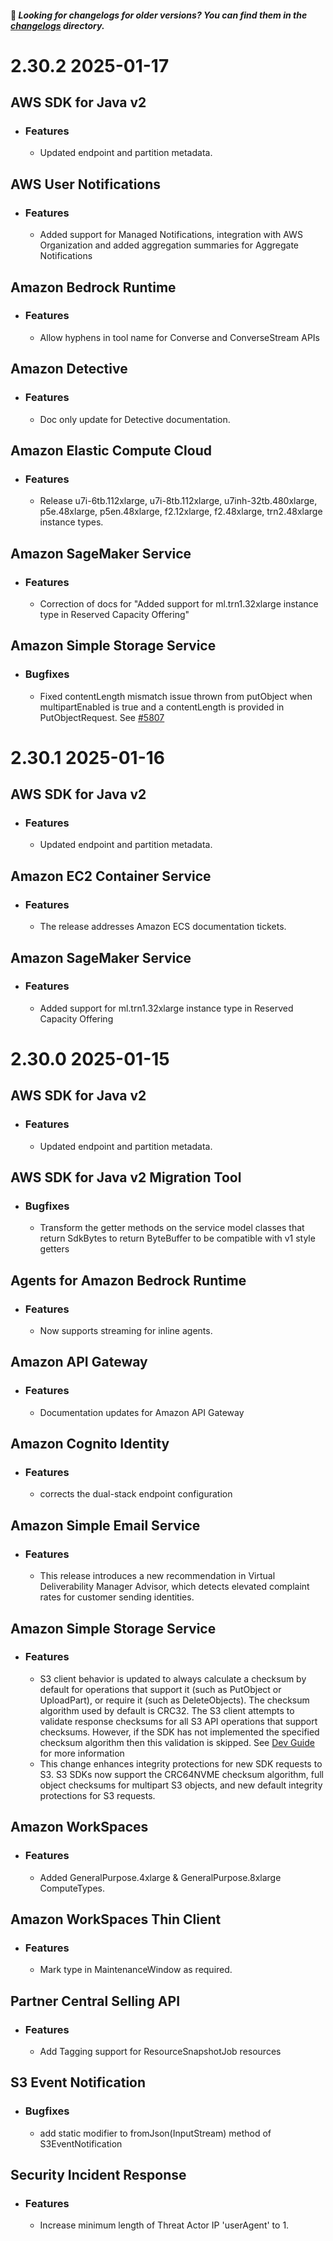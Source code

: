  #### 👋 _Looking for changelogs for older versions? You can find them in the [changelogs](./changelogs) directory._
# __2.30.2__ __2025-01-17__
## __AWS SDK for Java v2__
  - ### Features
    - Updated endpoint and partition metadata.

## __AWS User Notifications__
  - ### Features
    - Added support for Managed Notifications, integration with AWS Organization and added aggregation summaries for Aggregate Notifications

## __Amazon Bedrock Runtime__
  - ### Features
    - Allow hyphens in tool name for Converse and ConverseStream APIs

## __Amazon Detective__
  - ### Features
    - Doc only update for Detective documentation.

## __Amazon Elastic Compute Cloud__
  - ### Features
    - Release u7i-6tb.112xlarge, u7i-8tb.112xlarge, u7inh-32tb.480xlarge, p5e.48xlarge, p5en.48xlarge, f2.12xlarge, f2.48xlarge, trn2.48xlarge instance types.

## __Amazon SageMaker Service__
  - ### Features
    - Correction of docs for "Added support for ml.trn1.32xlarge instance type in Reserved Capacity Offering"

## __Amazon Simple Storage Service__
- ### Bugfixes
    - Fixed contentLength mismatch issue thrown from putObject when multipartEnabled is true and a contentLength is provided in PutObjectRequest. See [#5807](https://github.com/aws/aws-sdk-java-v2/issues/5807)

# __2.30.1__ __2025-01-16__
## __AWS SDK for Java v2__
  - ### Features
    - Updated endpoint and partition metadata.

## __Amazon EC2 Container Service__
  - ### Features
    - The release addresses Amazon ECS documentation tickets.

## __Amazon SageMaker Service__
  - ### Features
    - Added support for ml.trn1.32xlarge instance type in Reserved Capacity Offering

# __2.30.0__ __2025-01-15__
## __AWS SDK for Java v2__
  - ### Features
    - Updated endpoint and partition metadata.

## __AWS SDK for Java v2 Migration Tool__
  - ### Bugfixes
    - Transform the getter methods on the service model classes that return SdkBytes to return ByteBuffer to be compatible with v1 style getters

## __Agents for Amazon Bedrock Runtime__
  - ### Features
    - Now supports streaming for inline agents.

## __Amazon API Gateway__
  - ### Features
    - Documentation updates for Amazon API Gateway

## __Amazon Cognito Identity__
  - ### Features
    - corrects the dual-stack endpoint configuration

## __Amazon Simple Email Service__
  - ### Features
    - This release introduces a new recommendation in Virtual Deliverability Manager Advisor, which detects elevated complaint rates for customer sending identities.

## __Amazon Simple Storage Service__
  - ### Features
    - S3 client behavior is updated to always calculate a checksum by default for operations that support it (such as PutObject or UploadPart), or require it (such as DeleteObjects). The checksum algorithm used by default is CRC32. The S3 client attempts to validate response checksums for all S3 API operations that support checksums. However, if the SDK has not implemented the specified checksum algorithm then this validation is skipped. See [Dev Guide](https://docs.aws.amazon.com/sdk-for-java/latest/developer-guide/s3-checksums.html) for more information
    - This change enhances integrity protections for new SDK requests to S3. S3 SDKs now support the CRC64NVME checksum algorithm, full object checksums for multipart S3 objects, and new default integrity protections for S3 requests.

## __Amazon WorkSpaces__
  - ### Features
    - Added GeneralPurpose.4xlarge & GeneralPurpose.8xlarge ComputeTypes.

## __Amazon WorkSpaces Thin Client__
  - ### Features
    - Mark type in MaintenanceWindow as required.

## __Partner Central Selling API__
  - ### Features
    - Add Tagging support for ResourceSnapshotJob resources

## __S3 Event Notification__
  - ### Bugfixes
    - add static modifier to fromJson(InputStream) method of S3EventNotification

## __Security Incident Response__
  - ### Features
    - Increase minimum length of Threat Actor IP 'userAgent' to 1.

